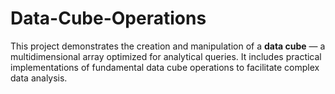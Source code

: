 # Data-Cube-Operations
This project demonstrates the creation and manipulation of a **data cube** — a multidimensional array optimized for analytical queries. It includes practical implementations of fundamental data cube operations to facilitate complex data analysis.
